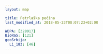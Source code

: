 ```yaml
---
layout: map

title: Petrlaška pećina
last_modified_at: 2018-05-23T08:07:23+02:00

WDPA: [328917]
BioRaS: [121]
geoSrbija:
  L1_183: [46]
---
```


